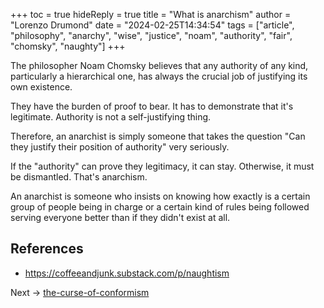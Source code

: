 +++
toc = true
hideReply = true
title = "What is anarchism"
author = "Lorenzo Drumond"
date = "2024-02-25T14:34:54"
tags = ["article",  "philosophy",  "anarchy",  "wise",  "justice",  "noam",  "authority",  "fair",  "chomsky",  "naughty"]
+++



The philosopher Noam Chomsky believes that any authority of any kind, particularly a hierarchical one, has always the crucial job of justifying its own existence.

They have the burden of proof to bear. It has to demonstrate that it's legitimate. Authority is not a self-justifying thing.

Therefore, an anarchist is simply someone that takes the question "Can they justify their position of authority" very seriously.

If the "authority" can prove they legitimacy, it can stay. Otherwise, it must be dismantled. That's anarchism.

An anarchist is someone who insists on knowing how exactly is a certain group of people being in charge or a certain kind of rules being followed serving everyone better than if they didn't exist at all.

## References
- https://coffeeandjunk.substack.com/p/naughtism

Next -> [the-curse-of-conformism](/wiki/the-curse-of-conformism/)
